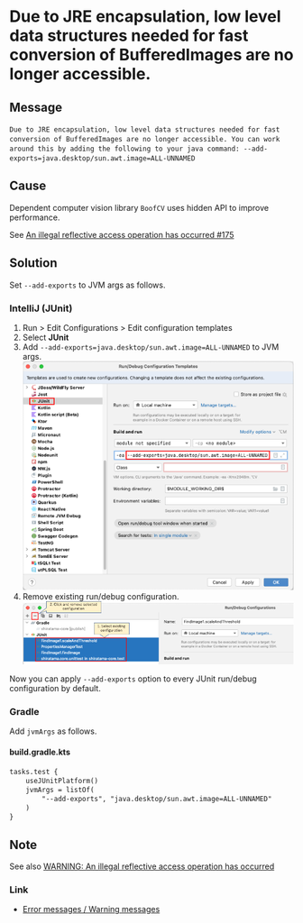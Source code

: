 # Due to JRE encapsulation, low level data structures needed for fast conversion of BufferedImages are no longer accessible.

## Message

`Due to JRE encapsulation, low level data structures needed for fast conversion of BufferedImages are no longer accessible. You can work around this by adding the following to your java command: --add-exports=java.desktop/sun.awt.image=ALL-UNNAMED`

## Cause

Dependent computer vision library `BoofCV` uses hidden API to improve performance.

See [An illegal reflective access operation has occurred #175](https://github.com/lessthanoptimal/BoofCV/issues/175)

## Solution

Set `--add-exports` to JVM args as follows.

### IntelliJ (JUnit)

1. Run > Edit Configurations > Edit configuration templates
2. Select **JUnit**
3. Add `--add-exports=java.desktop/sun.awt.image=ALL-UNNAMED` to JVM args.
   <br>
   ![](../_images/run_debug_configuration_template_junit_add_exports.png)
4. Remove existing run/debug configuration.
   <br>
   ![](../_images/remove_existing_configuration.png)

Now you can apply `--add-exports` option to every JUnit run/debug configuration by default.

### Gradle

Add `jvmArgs` as follows.

#### build.gradle.kts

```
tasks.test {
    useJUnitPlatform()
    jvmArgs = listOf(
        "--add-exports", "java.desktop/sun.awt.image=ALL-UNNAMED"
    )
}
```

## Note

See
also [WARNING: An illegal reflective access operation has occurred](../warnings/anIllegalRefrectiveAccessOperationHasOccured.md)

### Link

- [Error messages / Warning messages](../error_warning_messages.md)

